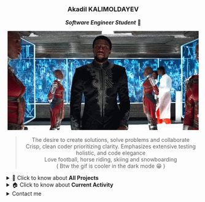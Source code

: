 <div align="center">

### Akadil KALIMOLDAYEV 

***Software Engineer Student*** 📝
  
<!-- ![BlackPanther](https://github.com/Akadil/Akadil/blob/main/t-challa-black-panther.gif) -->
![BlackPanther](t-challa-black-panther.gif)

> The desire to create solutions, solve problems and collaborate \
> Crisp, clean coder prioritizing clarity. Emphasizes extensive testing holistic, and code elegance \
> Love football, horse riding, skiing and snowboarding \
> ( Btw the gif is cooler in the dark mode 😁 )

<div align="left">

<details>
<summary> 🏰 Click to know about <b>All Projects</b> </summary>

- ---
- 💻 My portfolio page [Link](https://akadil.github.io/)
- 🗼 Finished the Ecole 42 in Paris. Check [Projects](https://github.com/Akadil/42Projects)
- 🏫 Bachelor in Nazarbayev University: Mathematics & Computer sciences
- ---
  
</details>
  
<details>
  <summary> 🏠 Click to know about <b>Current Activity</b> </summary>

- --- 
- 🖌 Working on a [Pong game](). Recreate the first-ever website game
- 🖌 Working on a [Construction Market tracker](). A website which parses states webiste, keep tracks and predicts the bid 
- 🧠 Solving the [Leetcode](https://github.com/Akadil/leetcode) problems: 3 hard, 21 medium, 32 easy
- ---

</details>


<details>
<summary> Contact me </summary>
  
  - ---
  - Gmail: akadil.kalimoldayev@gmail.com
  - Linkedin: [Akadil Kalimoldayev](https://www.linkedin.com/in/akadil-kalimoldayev-533b99199/)
  - Insta: [@akadilkalimoldayev](https://www.instagram.com/akadilkalimoldayev/)
  - Projects: [Portfolio](https://akadil.github.io/)
  - Leetcode: [Link](https://leetcode.com/Akadil/)
  - ---

</details>
</div>
